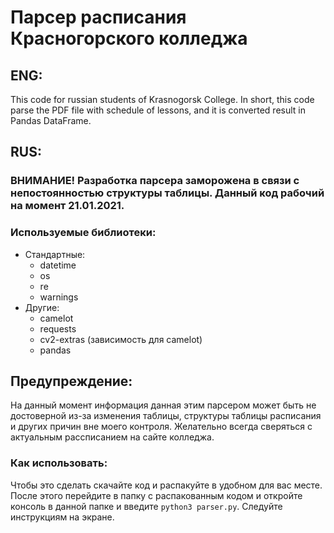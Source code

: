 # Парсер расписания Красногорского колледжа

## ENG:
This code for russian students of Krasnogorsk College. 
In short, this code parse the PDF file with schedule of lessons, and it is converted result in Pandas DataFrame.

## RUS:
### ВНИМАНИЕ! Разработка парсера заморожена в связи с непостоянностью структуры таблицы. Данный код рабочий на момент 21.01.2021.
### Используемые библиотеки:
* Стандартные:
    * datetime
    * os
    * re
    * warnings
* Другие:
    * camelot
    * requests
    * cv2-extras (зависимость для camelot)
    * pandas

## Предупреждение:
На данный момент информация данная этим парсером может быть не достоверной из-за изменения таблицы, структуры таблицы расписания и других причин вне моего контроля.
Желательно всегда сверяться с актуальным рассписанием на сайте колледжа.

### Как использовать:
Чтобы это сделать скачайте код и распакуйте в удобном для вас месте. После этого перейдите в папку с
распакованным кодом и откройте консоль в данной папке и введите `python3 parser.py`.
Следуйте инструкциям на экране.


